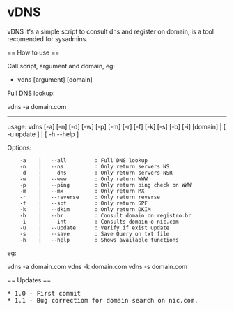 vDNS
=====

vDNS it's a simple script to consult dns and register on domain, is a tool recomended for sysadmins.

== How to use ==

Call script, argument and domain, eg:

* vdns [argument] [domain]

Full DNS lookup:

vdns -a domain.com

----

usage: vdns [-a] [-n] [-d] [-w] [-p] [-m] [-r] [-f] [-k] [-s] [-b] [-i] [domain] | [ -u update ] | [ -h --help ]

  Options:

        -a    |   --all         : Full DNS lookup
        -n    |   --ns          : Only return servers NS
        -d    |   --dns         : Only return servers NSR
        -w    |   --www         : Only return WWW
        -p    |   --ping        : Only return ping check on WWW
        -m    |   --mx          : Only return MX
        -r    |   --reverse     : Only return reverse
        -f    |   --spf         : Only return SPF
        -k    |   --dkim        : Only return DKIM
		-b    |   --br      	: Consult domain on registro.br
        -i    |   --int     	: Consults domain o nic.com
		-u    |   --update      : Verify if exist update
        -s    |   --save        : Save Query on txt file
		-h    |   --help      	: Shows available functions
  eg:

  vdns -a domain.com
  vdns -k domain.com
  vdns -s domain.com


== Updates ==

<pre>
* 1.0 - First commit
* 1.1 - Bug correctiom for domain search on nic.com.
</pre>

